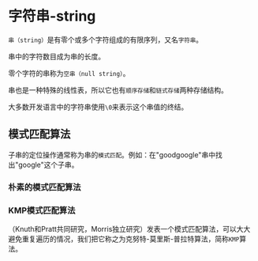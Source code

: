 # 字符串-string

`串（string）`是有零个或多个字符组成的有限序列，又名`字符串`。

串中的字符数目成为串的长度。

零个字符的串称为`空串（null string）`。

串也是一种特殊的线性表，所以它也有`顺序存储`和`链式存储`两种存储结构。

大多数开发语言中的字符串使用`\0`来表示这个串值的终结。

## 模式匹配算法

子串的定位操作通常称为串的`模式匹配`。例如：在"goodgoogle"串中找出"google"这个子串。

### 朴素的模式匹配算法

### KMP模式匹配算法

（Knuth和Pratt共同研究，Morris独立研究）发表一个模式匹配算法，可以大大避免重复遍历的情况，我们把它称之为克努特-莫里斯-普拉特算法，简称`KMP`算法。

